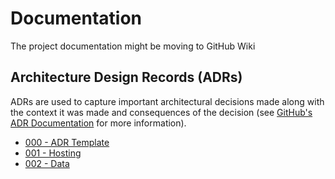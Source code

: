 # Documentation 

The project documentation  might be moving to GitHub Wiki

## Architecture Design Records (ADRs)

ADRs are used to capture important architectural decisions made along
with the context it was made and consequences of the decision (see 
[GitHub's ADR Documentation](https://adr.github.io/) for more information). 


- [000 - ADR Template](adrs/000-template.md)
- [001 - Hosting](adrs/001-hosting.md)
- [002 - Data](adrs/002-saved-data.md)
